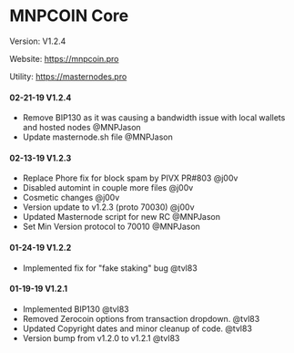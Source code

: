 MNPCOIN Core
=====================================
Version: V1.2.4

Website: https://mnpcoin.pro

Utility: https://masternodes.pro

#### 02-21-19 V1.2.4
- Remove BIP130 as it was causing a bandwidth issue with local wallets and hosted nodes @MNPJason
- Update masternode.sh file @MNPJason

#### 02-13-19 V1.2.3
- Replace Phore fix for block spam by PIVX PR#803 @j00v
- Disabled automint in couple more files  @j00v
- Cosmetic changes  @j00v
- Version update to v1.2.3 (proto 70030)  @j00v
- Updated Masternode script for new RC @MNPJason
- Set Min Version protocol to 70010 @MNPJason


#### 01-24-19 V1.2.2
- Implemented fix for "fake staking" bug @tvl83

#### 01-19-19 V1.2.1

- Implemented BIP130  @tvl83
- Removed Zerocoin options from transaction dropdown.  @tvl83
- Updated Copyright dates and minor cleanup of code.  @tvl83
- Version bump from v1.2.0 to v1.2.1  @tvl83